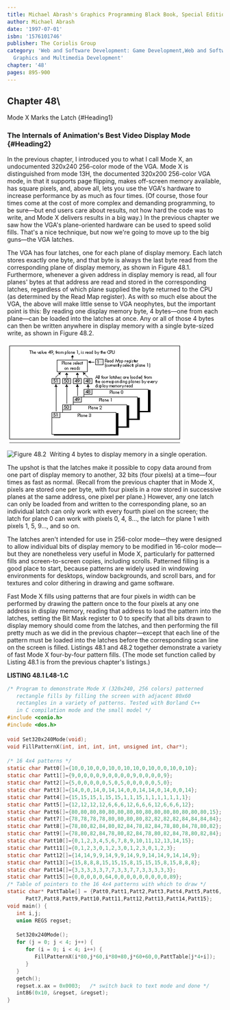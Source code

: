```yaml
---
title: Michael Abrash's Graphics Programming Black Book, Special Edition
author: Michael Abrash
date: '1997-07-01'
isbn: '1576101746'
publisher: The Coriolis Group
category: 'Web and Software Development: Game Development,Web and Software Development:
  Graphics and Multimedia Development'
chapter: '48'
pages: 895-900
---
```


## Chapter 48\
 Mode X Marks the Latch {#Heading1}

### The Internals of Animation's Best Video Display Mode {#Heading2}

In the previous chapter, I introduced you to what I call Mode X, an
undocumented 320x240 256-color mode of the VGA. Mode X is distinguished
from mode 13H, the documented 320x200 256-color VGA mode, in that it
supports page flipping, makes off-screen memory available, has square
pixels, and, above all, lets you use the VGA's hardware to increase
performance by as much as four times. (Of course, those four times come
at the cost of more complex and demanding programming, to be sure—but
end users care about results, not how hard the code was to write, and
Mode X delivers results in a big way.) In the previous chapter we saw
how the VGA's plane-oriented hardware can be used to speed solid fills.
That's a nice technique, but now we're going to move up to the big
guns—the VGA latches.

The VGA has four latches, one for each plane of display memory. Each
latch stores exactly one byte, and that byte is always the last byte
read from the corresponding plane of display memory, as shown in Figure
48.1. Furthermore, whenever a given address in display memory is read,
all four planes' bytes at that address are read and stored in the
corresponding latches, regardless of which plane supplied the byte
returned to the CPU (as determined by the Read Map register). As with so
much else about the VGA, the above will make little sense to VGA
neophytes, but the important point is this: By reading one display
memory byte, 4 bytes—one from each plane—can be loaded into the latches
at once. Any or all of those 4 bytes can then be written anywhere in
display memory with a single byte-sized write, as shown in Figure 48.2.

![**Figure 48.1**  *How the VGA latches are loaded.*](images/48-01.jpg)

![**Figure 48.2**  *Writing 4 bytes to display memory in a single
operation.*](images/48-02.jpg)

The upshot is that the latches make it possible to copy data around from
one part of display memory to another, 32 bits (four pixels) at a
time—four times as fast as normal. (Recall from the previous chapter
that in Mode X, pixels are stored one per byte, with four pixels in a
row stored in successive planes at the same address, one pixel per
plane.) However, any one latch can only be loaded from and written to
the corresponding plane, so an individual latch can only work with every
fourth pixel on the screen; the latch for plane 0 can work with pixels
0, 4, 8..., the latch for plane 1 with pixels 1, 5, 9..., and so on.

The latches aren't intended for use in 256-color mode—they were designed
to allow individual bits of display memory to be modified in 16-color
mode—but they are nonetheless very useful in Mode X, particularly for
patterned fills and screen-to-screen copies, including scrolls.
Patterned filling is a good place to start, because patterns are widely
used in windowing environments for desktops, window backgrounds, and
scroll bars, and for textures and color dithering in drawing and game
software.

Fast Mode X fills using patterns that are four pixels in width can be
performed by drawing the pattern once to the four pixels at any one
address in display memory, reading that address to load the pattern into
the latches, setting the Bit Mask register to 0 to specify that all bits
drawn to display memory should come from the latches, and then
performing the fill pretty much as we did in the previous chapter—except
that each line of the pattern must be loaded into the latches before the
corresponding scan line on the screen is filled. Listings 48.1 and 48.2
together demonstrate a variety of fast Mode X four-by-four pattern
fills. (The mode set function called by Listing 48.1 is from the
previous chapter's listings.)

**LISTING 48.1 L48-1.C**

```c
/* Program to demonstrate Mode X (320x240, 256 colors) patterned
   rectangle fills by filling the screen with adjacent 80x60
   rectangles in a variety of patterns. Tested with Borland C++
   in C compilation mode and the small model */
#include <conio.h>
#include <dos.h>

void Set320x240Mode(void);
void FillPatternX(int, int, int, int, unsigned int, char*);

/* 16 4x4 patterns */
static char Patt0[]={10,0,10,0,0,10,0,10,10,0,10,0,0,10,0,10};
static char Patt1[]={9,0,0,0,0,9,0,0,0,0,9,0,0,0,0,9};
static char Patt2[]={5,0,0,0,0,0,5,0,5,0,0,0,0,0,5,0};
static char Patt3[]={14,0,0,14,0,14,14,0,0,14,14,0,14,0,0,14};
static char Patt4[]={15,15,15,1,15,15,1,1,15,1,1,1,1,1,1,1};
static char Patt5[]={12,12,12,12,6,6,6,12,6,6,6,12,6,6,6,12};
static char Patt6[]={80,80,80,80,80,80,80,80,80,80,80,80,80,80,80,15};
static char Patt7[]={78,78,78,78,80,80,80,80,82,82,82,82,84,84,84,84};
static char Patt8[]={78,80,82,84,80,82,84,78,82,84,78,80,84,78,80,82};
static char Patt9[]={78,80,82,84,78,80,82,84,78,80,82,84,78,80,82,84};
static char Patt10[]={0,1,2,3,4,5,6,7,8,9,10,11,12,13,14,15};
static char Patt11[]={0,1,2,3,0,1,2,3,0,1,2,3,0,1,2,3};
static char Patt12[]={14,14,9,9,14,9,9,14,9,9,14,14,9,14,14,9};
static char Patt13[]={15,8,8,8,15,15,15,8,15,15,15,8,15,8,8,8};
static char Patt14[]={3,3,3,3,3,7,7,3,3,7,7,3,3,3,3,3};
static char Patt15[]={0,0,0,0,0,64,0,0,0,0,0,0,0,0,0,89};
/* Table of pointers to the 16 4x4 patterns with which to draw */
static char* PattTable[] = {Patt0,Patt1,Patt2,Patt3,Patt4,Patt5,Patt6,
      Patt7,Patt8,Patt9,Patt10,Patt11,Patt12,Patt13,Patt14,Patt15};
void main() {
   int i,j;
   union REGS regset;

   Set320x240Mode();
   for (j = 0; j < 4; j++) {
      for (i = 0; i < 4; i++) {
         FillPatternX(i*80,j*60,i*80+80,j*60+60,0,PattTable[j*4+i]);
      }
   }
   getch();
   regset.x.ax = 0x0003;   /* switch back to text mode and done */
   int86(0x10, &regset, &regset);
}
```
